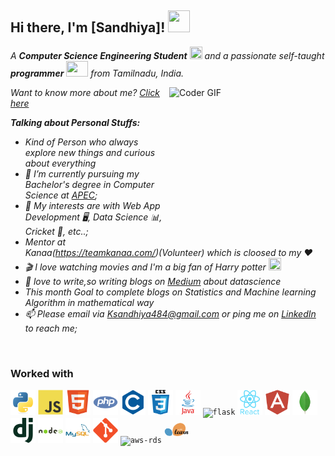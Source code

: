 ## Hi there, I'm [Sandhiya]! <img src="https://raw.githubusercontent.com/TheDudeThatCode/TheDudeThatCode/master/Assets/Hi.gif" width=35 height=35>

<p>
  <em>
    A <b>Computer Science Engineering Student</b> <img src="https://user-images.githubusercontent.com/96000268/152629190-febd637b-2703-4d8d-8ac3-c2473d7f12b6.jpg" width=20 height=20> and a passionate self-taught <b>programmer</b> <img src="https://raw.githubusercontent.com/TheDudeThatCode/TheDudeThatCode/master/Assets/Developer.gif" width=35 height=25> from Tamilnadu, India.
  </em>
 </p>

<img align="right" alt="Coder GIF" height=250 width=250 src="https://user-images.githubusercontent.com/96000268/152629190-febd637b-2703-4d8d-8ac3-c2473d7f12b6.jpg" />

<em> Want to know more about me? [Click here](https://www.linkedin.com/in/sandhiya-kumar-534590189//) </em>
<em>
  
**Talking about Personal Stuffs:**

- Kind of Person who always explore new things and curious about everything
- 💼 I’m currently pursuing my Bachelor's degree in Computer Science at [APEC](https://adhiparasakthi.in/);
- 🤔 My interests are with Web App Development 🖥️, Data Science 📊, Cricket 🏏, etc..;
-  Mentor at Kanaa(https://teamkanaa.com/)(Volunteer) which is cloosed to my ❤️
- 🎬 I love watching movies and I'm a big fan of Harry potter <img src="https://user-images.githubusercontent.com/96000268/152629444-5b4b6439-ac17-4da0-8ae4-b04bc32677fa.png" width=20 height=20>
- 💬 love to write,so writing blogs on [Medium](https://medium.com/@ksandhiya484) about datascience
- This month Goal to complete blogs on Statistics and Machine learning Algorithm in mathematical way
- 📫 Please email via Ksandhiya484@gmail.com or ping me on [LinkedIn](https://www.linkedin.com/in/sandhiya-kumar-534590189//) to reach me;
 
<br/> 
</em>

### Worked with 

<code><img height="40" src="https://raw.githubusercontent.com/devicons/devicon/master/icons/python/python-original.svg" title="python"></code>
<code><img height="40" src="https://raw.githubusercontent.com/devicons/devicon/master/icons/javascript/javascript-original.svg" title="javascript"></code>
<code><img height="40" src="https://raw.githubusercontent.com/devicons/devicon/master/icons/html5/html5-original.svg" title="html5"></code>
<code><img height="40" src="https://raw.githubusercontent.com/devicons/devicon/master/icons/php/php-plain.svg" title="php"></code>
<code><img height="40" src="https://raw.githubusercontent.com/devicons/devicon/master/icons/c/c-plain.svg" title="C"></code>
<code><img height="40" src="https://raw.githubusercontent.com/devicons/devicon/master/icons/css3/css3-original-wordmark.svg" title="css3"></code>
<code><img height="40" src="https://raw.githubusercontent.com/devicons/devicon/master/icons/java/java-original-wordmark.svg" title="java"></code>
<code><img height="40" src="https://www.vectorlogo.zone/logos/pocoo_flask/pocoo_flask-icon.svg" title="flask"></code>
<code><img height="40" src="https://raw.githubusercontent.com/devicons/devicon/master/icons/react/react-original-wordmark.svg" title="react"></code>
<code><img height="40" src="https://raw.githubusercontent.com/devicons/devicon/master/icons/angularjs/angularjs-plain.svg" title="angular"></code>
<code><img height="40" src="https://raw.githubusercontent.com/devicons/devicon/master/icons/mongodb/mongodb-original.svg" title="mongodb"></code>
<code><img height="40" src="https://raw.githubusercontent.com/devicons/devicon/master/icons/django/django-plain.svg" title="django"></code>
<code><img height="40" src="https://raw.githubusercontent.com/devicons/devicon/master/icons/nodejs/nodejs-original-wordmark.svg" title="node.js"></code>
<code><img height="40" src="https://raw.githubusercontent.com/devicons/devicon/master/icons/mysql/mysql-original-wordmark.svg" title="mysql"></code>
<code><img height="40" src="https://raw.githubusercontent.com/devicons/devicon/master/icons/git/git-original.svg" title="git"></code>
<code><img height="40" src="https://cdn.worldvectorlogo.com/logos/aws-rds.svg" title="aws-rds"></code>
<code><img height="40" src="https://raw.githubusercontent.com/github/explore/80688e429a7d4ef2fca1e82350fe8e3517d3494d/topics/scikit-learn/scikit-learn.png" title="sklearn"></code>

